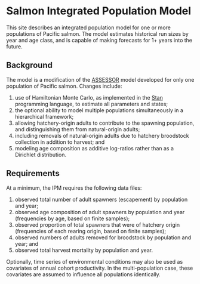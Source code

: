 # Salmon Integrated Population Model
This site describes an integrated population model for one or more populations of Pacific salmon. The model estimates historical run sizes by year and age class, and is capable of making forecasts for 1+ years into the future. 

## Background
The model is a modification of the [ASSESSOR](https://github.com/mdscheuerell/ASSESSOR) model developed for only one population of Pacific salmon. Changes include:

1. use of Hamiltonian Monte Carlo, as implemented in the [Stan](http://mc-stan.org/) programming language, to estimate all parameters and states;
2. the optional ability to model multiple populations simultaneously in a hierarchical framework;
3. allowing hatchery-origin adults to contribute to the spawning population, and distinguishing them from natural-origin adults; 
4. including removals of natural-origin adults due to hatchery broodstock collection in addition to harvest; and
5. modeling age composition as additive log-ratios rather than as a Dirichlet distribution.

## Requirements
At a minimum, the IPM requires the following data files:

1. observed total number of adult spawners (escapement) by population and year;
2. observed age composition of adult spawners by population and year (frequencies by age, based on finite samples);
3. observed proportion of total spawners that were of hatchery origin (frequencies of each rearing origin, based on finite samples); 
4. observed numbers of adults removed for broodstock by population and year; and
5. observed total harvest mortality by population and year.

Optionally, time series of environmental conditions may also be used as covariates of annual cohort productivity. In the multi-population case, these covariates are assumed to influence all populations identically. 
